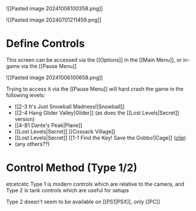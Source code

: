 ![[Pasted image 20241006100358.png]]

![[Pasted image 20240701211459.png]]
# Define Controls
This screen can be accessed via the [[Options]] in the [[Main Menu]], or in-game via the [[Pause Menu]]

![[Pasted image 20241006100658.png]]

Trying to access it via the [[Pause Menu]] will hard crash the game in the following levels:
- [[2-3 It's Just Snowball Madness!|Snowball]]
- [[2-4 Hang Glider Valley|Glider]] (as does the [[Lost Levels|Secret]] version)
- [[4-B1 Dante's Peak|Plane]]
- [[Lost Levels|Secret]] [[Cossack Village]]
- [[Lost Levels|Secret]] [[1-1 Find the Key! Save the Gobbo!|Cage]] ([clip](https://www.twitch.tv/thermospore/clip/BoxySaltySrirachaTheTarFu-27Qp22DcufbY6fNb))
- (any others??)
# Control Method (Type 1/2)
etcetcetc Type 1 is modern controls which are relative to the camera, and Type 2 is tank controls which are useful for setups

Type 2 doesn't seem to be available on [[PS1|PSX]], only [[PC]]